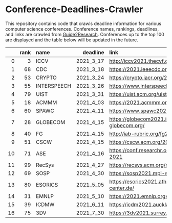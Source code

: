 # Conference-Deadlines-Crawler

This repository contains code that crawls deadline information for various computer science conferences. 
Conference names, rankings, deadlines, and links are crawled from [Guide2Research](https://www.guide2research.com/topconf/).
Conferences up to the top 100 are displayed and the table below will be updated in the future.

|    |   rank | name        |   deadline | link                                     |
|---:|-------:|:------------|-----------:|:-----------------------------------------|
|  0 |      3 | ICCV        |  2021_3_17 | http://iccv2021.thecvf.com/home          |
|  1 |     68 | CDC         |  2021_3_18 | https://2021.ieeecdc.org/                |
|  2 |     53 | CRYPTO      |  2021_3_24 | https://crypto.iacr.org/2021/            |
|  3 |     55 | INTERSPEECH |  2021_3_26 | https://www.interspeech2021.org/         |
|  4 |     79 | UIST        |  2021_3_31 | https://uist.acm.org/uist2021/           |
|  5 |     18 | ACMMM       |  2021_4_03 | https://2021.acmmm.org/                  |
|  6 |     60 | SPAWC       |  2021_4_11 | https://www.spawc2021.com/               |
|  7 |     28 | GLOBECOM    |  2021_4_15 | https://globecom2021.ieee-globecom.org/  |
|  8 |     40 | FG          |  2021_4_15 | http://iab-rubric.org/fg2021/            |
|  9 |     51 | CSCW        |  2021_4_15 | https://cscw.acm.org/2021/               |
| 10 |     71 | ASE         |  2021_4_16 | https://conf.researchr.org/home/ase-2021 |
| 11 |     99 | RecSys      |  2021_4_27 | https://recsys.acm.org/recsys21/         |
| 12 |     69 | SOSP        |  2021_4_30 | https://sosp2021.mpi-sws.org/            |
| 13 |     80 | ESORICS     |  2021_5_05 | https://esorics2021.athene-center.de/    |
| 14 |     31 | EMNLP       |  2021_5_10 | https://2021.emnlp.org/                  |
| 15 |     39 | ICDMW       |  2021_6_11 | https://icdm2021.auckland.ac.nz/         |
| 16 |     75 | 3DV         |  2021_7_30 | https://3dv2021.surrey.ac.uk/            |
